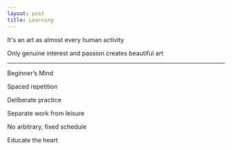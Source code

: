 ```yaml
---
layout: post
title: Learning
---
```



It's an art as almost every human activity 

Only genuine interest and passion creates beautiful art

---

Beginner’s Mind

Spaced repetition

Deliberate practice

Separate work from leisure

No arbitrary, fixed schedule

Educate the heart 

